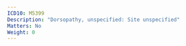 ```yaml
---
ICD10: M5399
Description: "Dorsopathy, unspecified: Site unspecified"
Matters: No
Weight: 0
---
```


